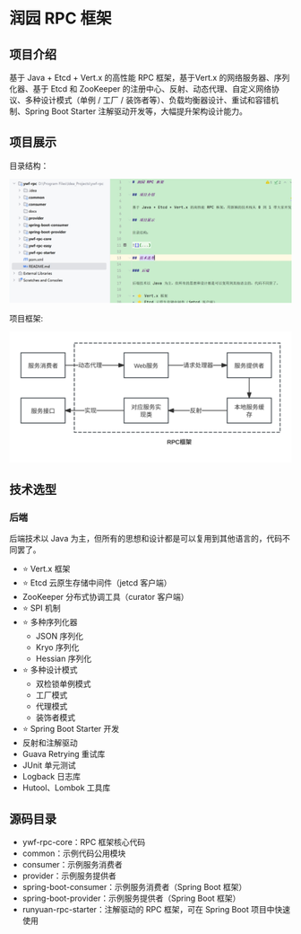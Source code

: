 # 润园 RPC 框架

## 项目介绍

基于 Java + Etcd + Vert.x 的高性能 RPC 框架，基于Vert.x 的网络服务器、序列化器、基于 Etcd 和 ZooKeeper 的注册中心、反射、动态代理、自定义网络协议、多种设计模式（单例 / 工厂 /
装饰者等）、负载均衡器设计、重试和容错机制、Spring Boot Starter 注解驱动开发等，大幅提升架构设计能力。

## 项目展示

目录结构：

![](./docs/code_framework.png)

项目框架:

![](./docs/framework.svg)

## 技术选型

### 后端

后端技术以 Java 为主，但所有的思想和设计都是可以复用到其他语言的，代码不同罢了。

- ⭐️ Vert.x 框架
- ⭐️ Etcd 云原生存储中间件（jetcd 客户端）
- ZooKeeper 分布式协调工具（curator 客户端）
- ⭐️ SPI 机制
- ⭐️ 多种序列化器
    - JSON 序列化
    - Kryo 序列化
    - Hessian 序列化
- ⭐️ 多种设计模式
    - 双检锁单例模式
    - 工厂模式
    - 代理模式
    - 装饰者模式
- ⭐️ Spring Boot Starter 开发
- 反射和注解驱动
- Guava Retrying 重试库
- JUnit 单元测试
- Logback 日志库
- Hutool、Lombok 工具库

## 源码目录

- ywf-rpc-core：RPC 框架核心代码
- common：示例代码公用模块
- consumer：示例服务消费者
- provider：示例服务提供者
- spring-boot-consumer：示例服务消费者（Spring Boot 框架）
- spring-boot-provider：示例服务提供者（Spring Boot 框架）
- runyuan-rpc-starter：注解驱动的 RPC 框架，可在 Spring Boot 项目中快速使用
